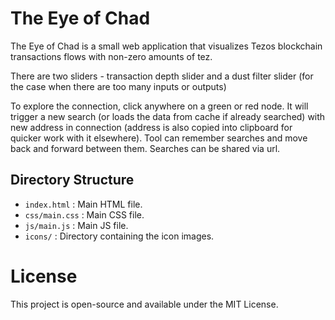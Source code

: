# The Eye of Chad

The Eye of Chad is a small web application that visualizes Tezos blockchain transactions flows with non-zero amounts of tez.

There are two sliders - transaction depth slider and a dust filter slider (for the case when there are too many inputs or outputs)

To explore the connection, click anywhere on a green or red node. It will trigger a new search (or loads the data from cache if already searched) with new address in connection (address is also copied into clipboard for quicker work with it elsewhere). Tool can remember searches and move back and forward between them. Searches can be shared via url.

## Directory Structure

- `index.html` : Main HTML file.
- `css/main.css` : Main CSS file.
- `js/main.js` : Main JS file.
- `icons/` : Directory containing the icon images.

# License
This project is open-source and available under the MIT License.
